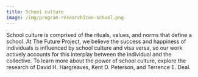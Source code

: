 ```yaml
---
title: School culture
image: /img/program-researchicon-school.png
---
```


School culture is comprised of the rituals, values, and norms that define a school. At The Future Project, we believe the success and happiness of individuals is influenced by school culture and visa versa, so our work actively accounts for this interplay between the individual and the collective. To learn more about the power of school culture, explore the research of David H. Hargreaves, Kent D. Peterson, and Terrence E. Deal.